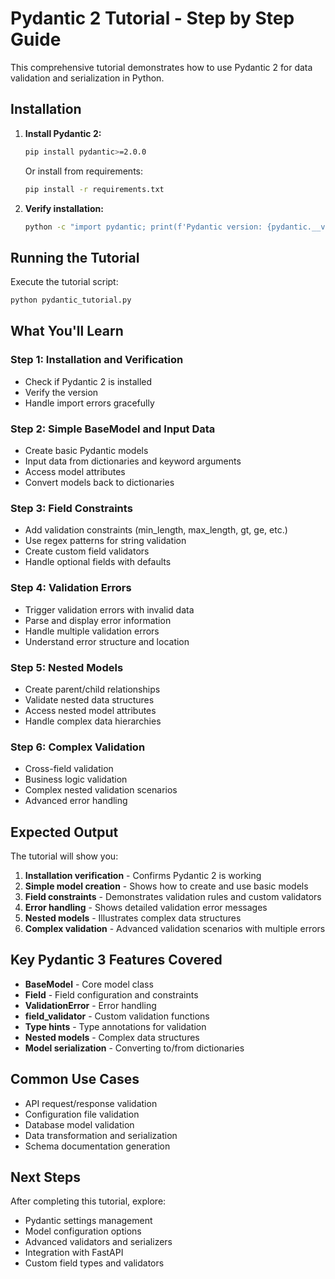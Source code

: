 # Pydantic 2 Tutorial - Step by Step Guide

This comprehensive tutorial demonstrates how to use Pydantic 2 for data validation and serialization in Python.

## Installation

1. **Install Pydantic 2:**
   ```bash
   pip install pydantic>=2.0.0
   ```

   Or install from requirements:
   ```bash
   pip install -r requirements.txt
   ```

2. **Verify installation:**
   ```bash
   python -c "import pydantic; print(f'Pydantic version: {pydantic.__version__}')"
   ```

## Running the Tutorial

Execute the tutorial script:
```bash
python pydantic_tutorial.py
```

## What You'll Learn

### Step 1: Installation and Verification
- Check if Pydantic 2 is installed
- Verify the version
- Handle import errors gracefully

### Step 2: Simple BaseModel and Input Data
- Create basic Pydantic models
- Input data from dictionaries and keyword arguments
- Access model attributes
- Convert models back to dictionaries

### Step 3: Field Constraints
- Add validation constraints (min_length, max_length, gt, ge, etc.)
- Use regex patterns for string validation
- Create custom field validators
- Handle optional fields with defaults

### Step 4: Validation Errors
- Trigger validation errors with invalid data
- Parse and display error information
- Handle multiple validation errors
- Understand error structure and location

### Step 5: Nested Models
- Create parent/child relationships
- Validate nested data structures
- Access nested model attributes
- Handle complex data hierarchies

### Step 6: Complex Validation
- Cross-field validation
- Business logic validation
- Complex nested validation scenarios
- Advanced error handling

## Expected Output

The tutorial will show you:

1. **Installation verification** - Confirms Pydantic 2 is working
2. **Simple model creation** - Shows how to create and use basic models
3. **Field constraints** - Demonstrates validation rules and custom validators
4. **Error handling** - Shows detailed validation error messages
5. **Nested models** - Illustrates complex data structures
6. **Complex validation** - Advanced validation scenarios with multiple errors

## Key Pydantic 3 Features Covered

- **BaseModel** - Core model class
- **Field** - Field configuration and constraints
- **ValidationError** - Error handling
- **field_validator** - Custom validation functions
- **Type hints** - Type annotations for validation
- **Nested models** - Complex data structures
- **Model serialization** - Converting to/from dictionaries

## Common Use Cases

- API request/response validation
- Configuration file validation
- Database model validation
- Data transformation and serialization
- Schema documentation generation

## Next Steps

After completing this tutorial, explore:
- Pydantic settings management
- Model configuration options
- Advanced validators and serializers
- Integration with FastAPI
- Custom field types and validators
